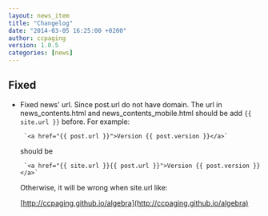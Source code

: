 ```yaml
---
layout: news_item
title: "Changelog"
date: "2014-03-05 16:25:00 +0200"
author: ccpaging
version: 1.0.5
categories: [news]
---
```


Fixed
-----

 * Fixed news' url.
   Since post.url do not have domain. The url in news_contents.html and news_contents_mobile.html should be add `{{ site.url }}` before.
   For example:

		`<a href="{{ post.url }}">Version {{ post.version }}</a>`

   should be

        `<a href="{{ site.url }}{{ post.url }}">Version {{ post.version }}</a>`

   Otherwise, it will be wrong when site.url like:

   [http://ccpaging.github.io/algebra](http://ccpaging.github.io/algebra)

